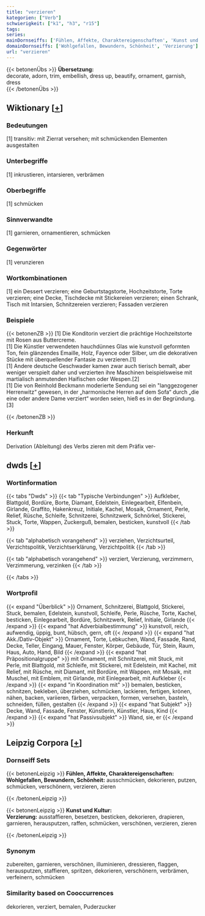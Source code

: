 ```yaml
---
title: "verzieren"
kategorien: ["Verb"]
schwierigkeit: ["k1", "h3", "r15"]
tags:
series:
mainDornseiffs: ['Fühlen, Affekte, Charaktereigenschaften', 'Kunst und Kultur']
domainDornseiffs: ['Wohlgefallen, Bewundern, Schönheit', 'Verzierung']
url: "verzieren"
---
```


{{< betonenÜbs >}}
**Übersetzung:**  
decorate, adorn, trim, embellish, dress up, beautify, ornament, garnish, dress  
{{< /betonenÜbs >}}

## Wiktionary [[+](https://de.wiktionary.org/wiki/verzieren)]

### Bedeutungen
[1] transitiv: mit Zierrat versehen; mit schmückenden Elementen ausgestalten  

### Unterbegriffe
[1] inkrustieren, intarsieren, verbrämen  

### Oberbegriffe
[1] schmücken  

### Sinnverwandte
[1] garnieren, ornamentieren, schmücken  

### Gegenwörter
[1] verunzieren  

### Wortkombinationen
[1] ein Dessert verzieren; eine Geburtstagstorte, Hochzeitstorte, Torte verzieren; eine Decke, Tischdecke mit Stickereien verzieren; einen Schrank, Tisch mit Intarsien, Schnitzereien verzieren; Fassaden verzieren  

### Beispiele
{{< betonenZB >}}
[1] Die Konditorin verziert die prächtige Hochzeitstorte mit Rosen aus Buttercreme.  
[1] Die Künstler verwendeten hauchdünnes Glas wie kunstvoll geformten Ton, fein glänzendes Emaille, Holz, Fayence oder Silber, um die dekorativen Stücke mit überquellender Fantasie zu verzieren.[1]  
[1] Andere deutsche Geschwader kamen zwar auch tierisch bemalt, aber weniger verspielt daher und verzierten ihre Maschinen beispielsweise mit martialisch anmutenden Haifischen oder Wespen.[2]  
[1] Die von Reinhold Beckmann moderierte Sendung sei ein "langgezogener Herrenwitz“ gewesen, in der „harmonische Herren auf dem Sofa“ durch „die eine oder andere Dame verziert“ worden seien, hieß es in der Begründung.[3]  

{{< /betonenZB >}}
### Herkunft
Derivation (Ableitung) des Verbs zieren mit dem Präfix ver-  



## dwds [[+](https://www.dwds.de/wb/verzieren)]

### Wortinformation
{{< tabs "Dwds" >}}
{{< tab "Typische Verbindungen" >}}
Aufkleber, Blattgold, Bordüre, Borte, Diamant, Edelstein, Einlegearbeit, Elfenbein, Girlande, Graffito, Hakenkreuz, Initiale, Kachel, Mosaik, Ornament, Perle, Relief, Rüsche, Schleife, Schnitzerei, Schnitzwerk, Schnörkel, Stickerei, Stuck, Torte, Wappen, Zuckerguß, bemalen, besticken, kunstvoll
{{< /tab >}}

{{< tab "alphabetisch vorangehend" >}}
verziehen, Verzichtsurteil, Verzichtspolitik, Verzichtserklärung, Verzichtpolitik
{{< /tab >}}

{{< tab "alphabetisch vorangehend" >}}
verziert, Verzierung, verzimmern, Verzimmerung, verzinken
{{< /tab >}}

{{< /tabs >}}

### Wortprofil
{{< expand "Überblick" >}} Ornament, Schnitzerei, Blattgold, Stickerei, Stuck, bemalen, Edelstein, kunstvoll, Schleife, Perle, Rüsche, Torte, Kachel, besticken, Einlegearbeit, Bordüre, Schnitzwerk, Relief, Initiale, Girlande {{< /expand >}}
{{< expand "hat Adverbialbestimmung" >}} kunstvoll, reich, aufwendig, üppig, bunt, hübsch, gern, oft {{< /expand >}}
{{< expand "hat Akk./Dativ-Objekt" >}} Ornament, Torte, Lebkuchen, Wand, Fassade, Rand, Decke, Teller, Eingang, Mauer, Fenster, Körper, Gebäude, Tür, Stein, Raum, Haus, Auto, Hand, Bild {{< /expand >}}
{{< expand "hat Präpositionalgruppe" >}} mit Ornament, mit Schnitzerei, mit Stuck, mit Perle, mit Blattgold, mit Schleife, mit Stickerei, mit Edelstein, mit Kachel, mit Relief, mit Rüsche, mit Diamant, mit Bordüre, mit Wappen, mit Mosaik, mit Muschel, mit Emblem, mit Girlande, mit Einlegearbeit, mit Aufkleber {{< /expand >}}
{{< expand "in Koordination mit" >}} bemalen, besticken, schnitzen, bekleben, überziehen, schmücken, lackieren, fertigen, krönen, nähen, backen, variieren, färben, verpacken, formen, versehen, basteln, schneiden, füllen, gestalten {{< /expand >}}
{{< expand "hat Subjekt" >}} Decke, Wand, Fassade, Fenster, Künstlerin, Künstler, Haus, Kind {{< /expand >}}
{{< expand "hat Passivsubjekt" >}} Wand, sie, er {{< /expand >}}

## Leipzig Corpora [[+](https://corpora.uni-leipzig.de/en/res?word=verzieren&corpusId=deu_newscrawl-public_2018)]

### Dornseiff Sets
{{< betonenLeipzig >}}
**Fühlen, Affekte, Charaktereigenschaften:**  
**Wohlgefallen, Bewundern, Schönheit:** ausschmücken, dekorieren, putzen, schmücken, verschönern, verzieren, zieren  

{{< /betonenLeipzig >}}


{{< betonenLeipzig >}}
**Kunst und Kultur:**  
**Verzierung:** ausstaffieren, besetzen, besticken, dekorieren, drapieren, garnieren, herausputzen, raffen, schmücken, verschönen, verzieren, zieren  

{{< /betonenLeipzig >}}

### Synonym
zubereiten, garnieren, verschönen, illuminieren, dressieren, flaggen, herausputzen, staffieren, spritzen, dekorieren, verschönern, verbrämen, verfeinern, schmücken


### Similarity based on Cooccurrences
dekorieren, verziert, bemalen, Puderzucker

